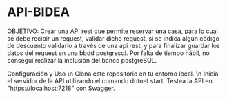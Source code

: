 # API-BIDEA

OBJETIVO: Crear una API rest que permite reservar una casa, para lo cual se debe recibir un request, validar dicho request, si se indica algún código de descuento validarlo a través de una api rest, y para finalizar guardar los datos del request en una bbdd postgresql.
Por falta de tiempo hábil, no conseguí realizar la inclusión del banco postgreSQL.

Configuración y Uso \n
Clona este repositorio en tu entorno local. \n 
Inicia el servidor de la API utilizando el comando dotnet start.
Testea la API en "https://localhost:7218" con Swagger.
